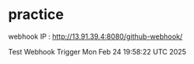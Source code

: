 # practice
webhook IP :  http://13.91.39.4:8080/github-webhook/



Test Webhook Trigger Mon Feb 24 19:58:22 UTC 2025
